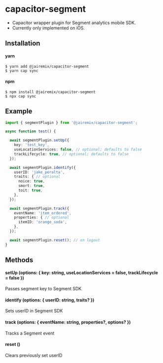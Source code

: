 # capacitor-segment
- Capacitor wrapper plugin for Segment analytics mobile SDK.
- Currently only implemented on iOS.

## Installation

#### yarn
```
$ yarn add @jairemix/capacitor-segment
$ yarn cap sync
```

#### npm
```
$ npm install @jairemix/capacitor-segment
$ npx cap sync
```

## Example
```ts
import { segmentPlugin } from '@jairemix/capacitor-segment';

async function test() {

  await segmentPlugin.setUp({
    key: 'test_key',
    useLocationServices: false, // optional; defaults to false
    trackLifecycle: true, // optional; defaults to false
  });

  await segmentPlugin.identify({
    userID: 'jake_peralta',
    traits: { // optional
      noice: true,
      smort: true,
      toit: true,
    },
  });

  await segmentPlugin.track({
    eventName: 'item_ordered',
    properties: { // optional
      itemID: 'orange_soda',
    },
  });

  await segmentPlugin.reset(); // on logout
}
```

## Methods

#### setUp (options: { key: string, useLocationServices = false, trackLifecycle = false })
Passes segment key to Segment SDK

#### identify (options: { userID: string, traits? })
Sets userID in Segment SDK

#### track (options: { eventName: string, properties?, options? })
Tracks a Segment event

#### reset ()
Clears previously set userID
